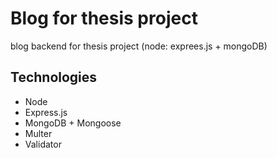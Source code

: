 # Blog for thesis project 
blog backend for thesis project (node: exprees.js + mongoDB)
## Technologies 
* Node 
* Express.js
* MongoDB + Mongoose
* Multer
* Validator
